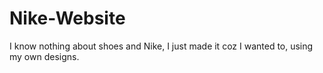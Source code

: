 # Nike-Website
I know nothing about shoes and Nike, I just made it coz I wanted to, using my own designs.
